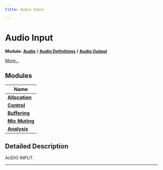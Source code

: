 ```yaml
---
title: Audio Input

---
```


# Audio Input

**Module:** **[Audio](/versioned_docs/version-02-Aug-2023/api-ref/api/Modules/group___audio/group___audio.md)** **/** **[Audio Definitions](/versioned_docs/version-02-Aug-2023/api-ref/api/Modules/group___audio/group___audio_defs/group___audio_defs.md)** **/** **[Audio Output](/versioned_docs/version-02-Aug-2023/api-ref/api/Modules/group___audio/group___audio_defs/group___audio_output/group___audio_output.md)**

 [More...](#detailed-description)

## Modules

| Name           |
| -------------- |
| **[Allocation](/versioned_docs/version-02-Aug-2023/api-ref/api/Modules/group___audio/group___audio_defs/group___audio_output/group___audio_input/group___input_allocation.md)**  |
| **[Control](/versioned_docs/version-02-Aug-2023/api-ref/api/Modules/group___audio/group___audio_defs/group___audio_output/group___audio_input/group___input_control.md)**  |
| **[Buffering](/versioned_docs/version-02-Aug-2023/api-ref/api/Modules/group___audio/group___audio_defs/group___audio_output/group___audio_input/group___input_buffering.md)**  |
| **[Mic Muting](/versioned_docs/version-02-Aug-2023/api-ref/api/Modules/group___audio/group___audio_defs/group___audio_output/group___audio_input/group___input_mic_muting.md)**  |
| **[Analysis](/versioned_docs/version-02-Aug-2023/api-ref/api/Modules/group___audio/group___audio_defs/group___audio_output/group___audio_input/group___input_analysis.md)**  |

## Detailed Description


AUDIO INPUT. 





-----------








